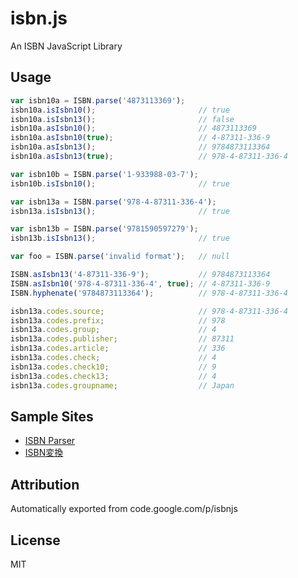 # isbn.js

An ISBN JavaScript Library

## Usage

```js
var isbn10a = ISBN.parse('4873113369');
isbn10a.isIsbn10();                       // true
isbn10a.isIsbn13();                       // false
isbn10a.asIsbn10();                       // 4873113369
isbn10a.asIsbn10(true);                   // 4-87311-336-9
isbn10a.asIsbn13();                       // 9784873113364
isbn10a.asIsbn13(true);                   // 978-4-87311-336-4

var isbn10b = ISBN.parse('1-933988-03-7');
isbn10b.isIsbn10();                       // true

var isbn13a = ISBN.parse('978-4-87311-336-4');
isbn13a.isIsbn13();                       // true

var isbn13b = ISBN.parse('9781590597279');
isbn13b.isIsbn13();                       // true

var foo = ISBN.parse('invalid format');   // null
```

```js
ISBN.asIsbn13('4-87311-336-9');           // 9784873113364
ISBN.asIsbn10('978-4-87311-336-4', true); // 4-87311-336-9
ISBN.hyphenate('9784873113364');          // 978-4-87311-336-4
```

```js
isbn13a.codes.source;                     // 978-4-87311-336-4
isbn13a.codes.prefix;                     // 978
isbn13a.codes.group;                      // 4
isbn13a.codes.publisher;                  // 87311
isbn13a.codes.article;                    // 336
isbn13a.codes.check;                      // 4
isbn13a.codes.check10;                    // 9
isbn13a.codes.check13;                    // 4
isbn13a.codes.groupname;                  // Japan
```

## Sample Sites

- [ISBN Parser](http://isbnparser.web.fc2.com/)
- [ISBN変換](http://isbn.jpn.org/)

## Attribution

Automatically exported from code.google.com/p/isbnjs

## License

MIT

